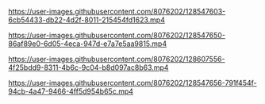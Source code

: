 https://user-images.githubusercontent.com/8076202/128547603-6cb54433-db22-4d2f-8011-215454fd1623.mp4

https://user-images.githubusercontent.com/8076202/128547650-86af89e0-6d05-4eca-947d-e7a7e5aa9815.mp4

https://user-images.githubusercontent.com/8076202/128607556-4f25bdd9-8311-4b6c-9c04-b8d097ac8b63.mp4

https://user-images.githubusercontent.com/8076202/128547656-791f454f-94cb-4a47-9466-4ff5d954b65c.mp4
